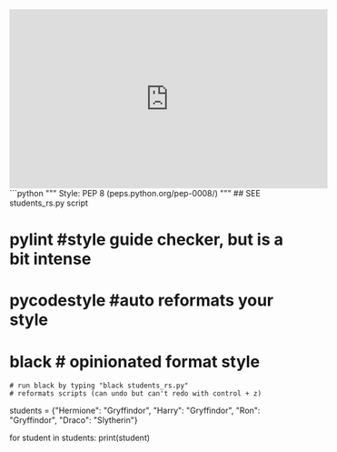 
<iframe width="560" height="315" 
src="https://video.cs50.io/nbkWuDrl3UI" 
title="YouTube video player" 
frameborder="0" 
allow="accelerometer; autoplay; clipboard-write; encrypted-media; gyroscope; picture-in-picture" 
allowfullscreen></iframe>
```python
"""
Style: PEP 8 (peps.python.org/pep-0008/)
"""
## SEE students_rs.py script
  
# pylint #style guide checker, but is a bit intense
# pycodestyle #auto reformats your style
# black # opinionated format style
	# run black by typing "black students_rs.py"
	# reformats scripts (can undo but can't redo with control + z)


students = {"Hermione": "Gryffindor", "Harry": "Gryffindor", "Ron": "Gryffindor", "Draco": "Slytherin"}

for student in students:
  print(student)
```